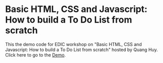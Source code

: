 # Basic HTML, CSS and Javascript: How to build a To Do List from scratch

This the demo code for EDIC workshop on "Basic HTML, CSS and Javascript: How to build a To Do List from scratch" hosted by Quang Huy. Click here to go to the [Demo](https://edic-nus.github.io/Basic-HTML-CSS-and-JS/).